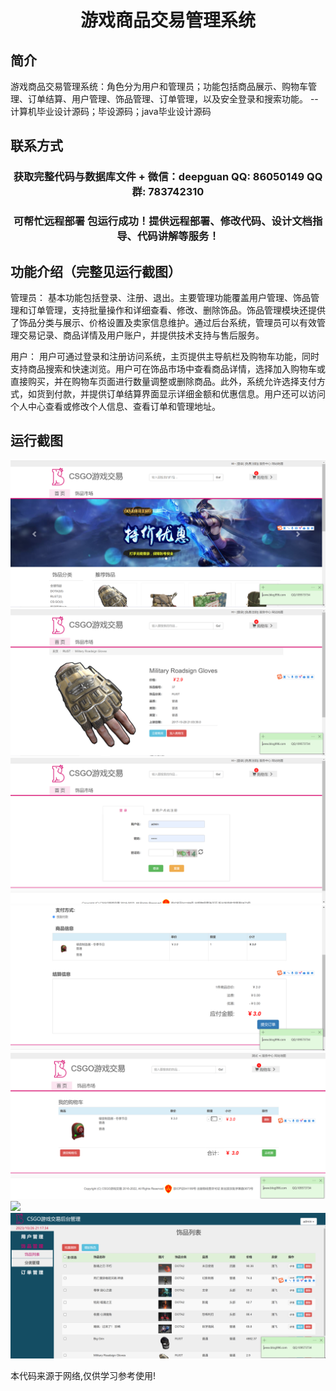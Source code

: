 <p><h1 align="center">游戏商品交易管理系统</h1></p>

## 简介
游戏商品交易管理系统：角色分为用户和管理员；功能包括商品展示、购物车管理、订单结算、用户管理、饰品管理、订单管理，以及安全登录和搜索功能。    --计算机毕业设计源码；毕设源码；java毕业设计源码


## 联系方式
<p><h3 align="center">获取完整代码与数据库文件 + 微信：deepguan QQ: 86050149 QQ群: 783742310</h3></p>
<p><h3 align="center">可帮忙远程部署 包运行成功！提供远程部署、修改代码、设计文档指导、代码讲解等服务！</h3></p>

## 功能介绍（完整见运行截图）
管理员： 基本功能包括登录、注册、退出。主要管理功能覆盖用户管理、饰品管理和订单管理，支持批量操作和详细查看、修改、删除饰品。饰品管理模块还提供了饰品分类与展示、价格设置及卖家信息维护。通过后台系统，管理员可以有效管理交易记录、商品详情及用户账户，并提供技术支持与售后服务。

用户： 用户可通过登录和注册访问系统，主页提供主导航栏及购物车功能，同时支持商品搜索和快速浏览。用户可在饰品市场中查看商品详情，选择加入购物车或直接购买，并在购物车页面进行数量调整或删除商品。此外，系统允许选择支付方式，如货到付款，并提供订单结算界面显示详细金额和优惠信息。用户还可以访问个人中心查看或修改个人信息、查看订单和管理地址。


## 运行截图
![](imgs/588112-20231026211814263-818042422.png)
![](imgs/588112-20231026211819694-1666334922.png)
![](imgs/588112-20231026211823958-1124148096.png)
![](imgs/588112-20231026211827742-413651321.png)
![](imgs/588112-20231026211831706-1534113484.png)
![](imgs/588112-20231026211835328-1102919160.png)
![](imgs/588112-20231026211842535-2020141752.png)

<p>本代码来源于网络,仅供学习参考使用!</p>
